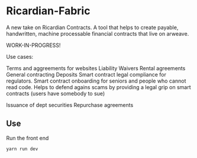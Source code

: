 # Ricardian-Fabric

A new take on Ricardian Contracts.
A tool that helps to create payable, handwritten, machine processable financial contracts that live on arweave.

WORK-IN-PROGRESS!

Use cases:

Terms and aggreements for websites
Liability Waivers
Rental agreements
General contracting
Deposits
Smart contract legal compliance for regulators.
Smart contract onboarding for seniors and people who cannot read code.
Helps to defend agains scams by providing a legal grip on smart contracts (users have somebody to sue)

Issuance of dept securities
Repurchase agreements

## Use

Run the front end

`yarn run dev`
